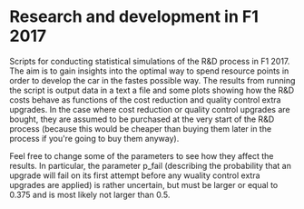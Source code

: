 # Research and development in F1 2017
Scripts for conducting statistical simulations of the R&D process in F1 2017. The aim is
to gain insights into the optimal way to spend resource points in order to develop
the car in the fastes possible way. The results from running the script is output data in a
text a file and some plots showing how the R&D costs behave as functions of the cost reduction
and quality control extra upgrades. In the case where cost reduction or quality control upgrades
are bought, they are assumed to be purchased at the very start of the R&D process (because this
would be cheaper than buying them later in the process if you're going to buy them anyway).

Feel free to change some of the parameters to see how they affect the results. In particular,
the parameter p_fail (describing the probability that an upgrade will fail on its first attempt
before any wuality control extra upgrades are applied) is rather uncertain, but must be larger
or equal to 0.375 and is most likely not larger than 0.5.
